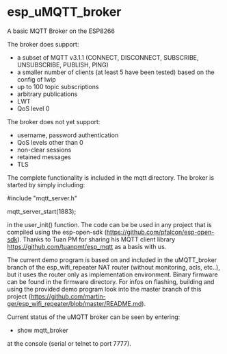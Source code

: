 # esp_uMQTT_broker
A basic MQTT Broker on the ESP8266

The broker does support:
- a subset of MQTT v3.1.1 (CONNECT, DISCONNECT, SUBSCRIBE, UNSUBSCRIBE, PUBLISH, PING)
- a smaller number of clients (at least 5 have been tested) based on the config of lwip
- up to 100 topic subscriptions
- arbitrary publications
- LWT
- QoS level 0

The broker does not yet support:
- username, password authentication
- QoS levels other than 0
- non-clear sessions
- retained messages
- TLS

The complete functionality is included in the mqtt directory. The broker is started by simply including:

#include "mqtt_server.h"

mqtt_server_start(1883);

in the user_init() function. The code can be be used in any project that is compiled using the esp-open-sdk (https://github.com/pfalcon/esp-open-sdk). Thanks to Tuan PM for sharing his MQTT client library https://github.com/tuanpmt/esp_mqtt as a basis with us.

The current demo program is based on and included in the uMQTT_broker branch of the esp_wifi_repeater NAT router (without monitoring, acls, etc..), but it uses the router only as implementation environment. Binary firmware can be found in the firmware directory. For infos on flashing, building and using the provided demo program look into the master branch of this project (https://github.com/martin-ger/esp_wifi_repeater/blob/master/README.md).

Current status of the uMQTT broker can be seen by entering:

- show mqtt_broker

at the console (serial or telnet to port 7777).


